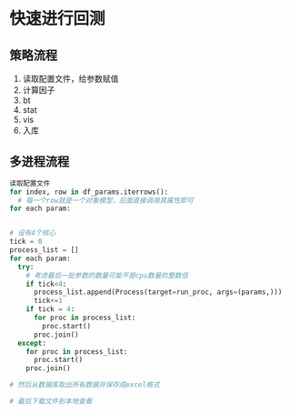# 快速进行回测

## 策略流程

1. 读取配置文件，给参数赋值
2. 计算因子
3. bt
4. stat
5. vis
6. 入库

## 多进程流程

```py
读取配置文件
for index, row in df_params.iterrows():
  # 每一个row就是一个对象模型，后面直接调用其属性即可
for each param:


# 设有4个核心
tick = 0
process_list = []
for each param:
  try:
    # 考虑最后一批参数的数量可能不是cpu数量的整数倍
    if tick<4:
      process_list.append(Process(target=run_proc, args=(params,)))
      tick+=1
    if tick = 4:
      for proc in process_list:
        proc.start()
      proc.join()
  except:
    for proc in process_list:
      proc.start()
    proc.join()

# 然后从数据库取出所有数据并保存成excel格式

# 最后下载文件到本地查看
```
